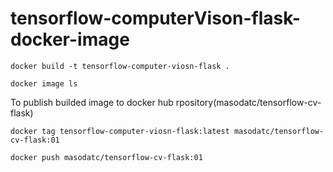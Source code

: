 # tensorflow-computerVison-flask-docker-image
``` 
docker build -t tensorflow-computer-viosn-flask .
```
```
docker image ls
```
To publish builded image to docker hub rpository(masodatc/tensorflow-cv-flask)
```
docker tag tensorflow-computer-viosn-flask:latest masodatc/tensorflow-cv-flask:01
```
```
docker push masodatc/tensorflow-cv-flask:01 
```

